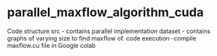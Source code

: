 # parallel_maxflow_algorithm_cuda
Code structure
src - contains parallel implementation
dataset - contains graphs of varying size to find maxflow of.
code execution -compile maxflow.cu file in Google colab
